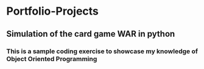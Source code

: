 # Portfolio-Projects  

## Simulation of the card game WAR in python 

### This is a sample coding exercise to showcase my knowledge of Object Oriented Programming  
